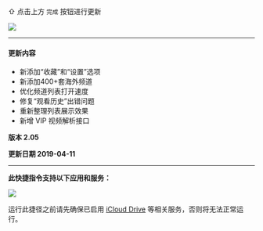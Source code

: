 
⇧ 点击上方 `完成` 按钮进行更新

![](https://raw.githubusercontent.com/linzx91/Shortcuts/master/Images/Shortcutstv.png)

-------

#### 更新内容

  * 新添加“收藏”和“设置”选项
  * 新添加400+套海外频道
  * 优化频道列表打开速度
  * 修复“观看历史”出错问题
  * 重新整理列表展示效果
  * 新增 VIP 视频解析接口

**版本 2.05**

**更新日期 2019-04-11**

-------

**此快捷指令支持以下应用和服务：**

![](https://shortcuttv.files.wordpress.com/2018/12/img_1273.png)

运行此捷径之前请先确保已启用 [iCloud Drive](https://support.apple.com/zh-cn/HT204025) 等相关服务，否则将无法正常运行。